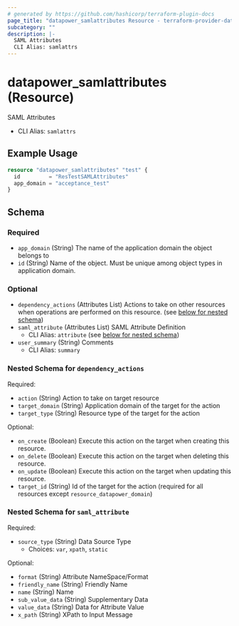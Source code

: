 ```yaml
---
# generated by https://github.com/hashicorp/terraform-plugin-docs
page_title: "datapower_samlattributes Resource - terraform-provider-datapower"
subcategory: ""
description: |-
  SAML Attributes
  CLI Alias: samlattrs
---
```


# datapower_samlattributes (Resource)

SAML Attributes
  - CLI Alias: `samlattrs`

## Example Usage

```terraform
resource "datapower_samlattributes" "test" {
  id         = "ResTestSAMLAttributes"
  app_domain = "acceptance_test"
}
```

<!-- schema generated by tfplugindocs -->
## Schema

### Required

- `app_domain` (String) The name of the application domain the object belongs to
- `id` (String) Name of the object. Must be unique among object types in application domain.

### Optional

- `dependency_actions` (Attributes List) Actions to take on other resources when operations are performed on this resource. (see [below for nested schema](#nestedatt--dependency_actions))
- `saml_attribute` (Attributes List) SAML Attribute Definition
  - CLI Alias: `attribute` (see [below for nested schema](#nestedatt--saml_attribute))
- `user_summary` (String) Comments
  - CLI Alias: `summary`

<a id="nestedatt--dependency_actions"></a>
### Nested Schema for `dependency_actions`

Required:

- `action` (String) Action to take on target resource
- `target_domain` (String) Application domain of the target for the action
- `target_type` (String) Resource type of the target for the action

Optional:

- `on_create` (Boolean) Execute this action on the target when creating this resource.
- `on_delete` (Boolean) Execute this action on the target when deleting this resource.
- `on_update` (Boolean) Execute this action on the target when updating this resource.
- `target_id` (String) Id of the target for the action (required for all resources except `resource_datapower_domain`)


<a id="nestedatt--saml_attribute"></a>
### Nested Schema for `saml_attribute`

Required:

- `source_type` (String) Data Source Type
  - Choices: `var`, `xpath`, `static`

Optional:

- `format` (String) Attribute NameSpace/Format
- `friendly_name` (String) Friendly Name
- `name` (String) Name
- `sub_value_data` (String) Supplementary Data
- `value_data` (String) Data for Attribute Value
- `x_path` (String) XPath to Input Message
